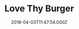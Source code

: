 ---
date: 2018-04-03T11:47:54.000Z
title: Love Thy Burger
latitude: 51.8896096750266
longitude: 0.9014627959437449
category: checkin
---